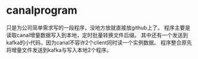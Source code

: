 # canalprogram
只是为公司简单需求写的一段程序，没地方放就直接放github上了。
程序主要是读取canal增量数据写入到本地，定时批量转换文件后缀。
其中还有一个发送到kafka的小代码，因为canal不容许2个client同时读一个实例数据。
程序整合原先将增量文件发送到kafka与写入本地2个程序。
